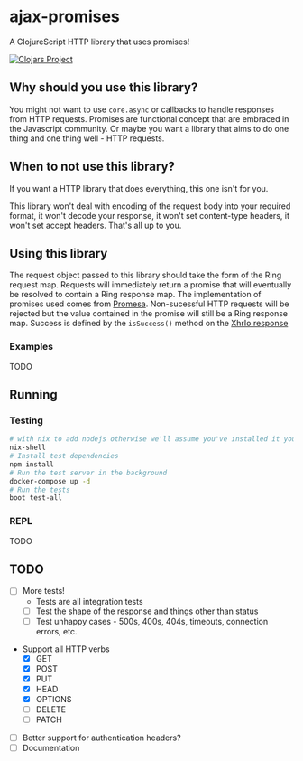 # ajax-promises
A ClojureScript HTTP library that uses promises!

[![Clojars Project](https://img.shields.io/clojars/v/firthh/ajax-promises.svg)](https://clojars.org/firthh/ajax-promises)

## Why should you use this library?

You might not want to use `core.async` or callbacks to handle responses from HTTP requests. Promises are functional concept that are embraced in the Javascript community. Or maybe you want a library that aims to do one thing and one thing well - HTTP requests. 

## When to not use this library?

If you want a HTTP library that does everything, this one isn't for you. 

This library won't deal with encoding of the request body into your required format, it won't decode your response, it won't set content-type headers, it won't set accept headers. That's all up to you.

## Using this library
The request object passed to this library should take the form of the Ring request map. Requests will immediately return a promise that will eventually be resolved to contain a Ring response map. The implementation of promises used comes from [Promesa](https://funcool.github.io/promesa/latest/). Non-sucessful HTTP requests will be rejected but the value contained in the promise will still be a Ring response map. Success is defined by the `isSuccess()` method on the [XhrIo response](https://developers.google.com/closure/library/docs/xhrio)

### Examples
TODO

## Running

### Testing
```sh
# with nix to add nodejs otherwise we'll assume you've installed it yourself
nix-shell
# Install test dependencies
npm install
# Run the test server in the background
docker-compose up -d
# Run the tests
boot test-all
```

### REPL
TODO



## TODO
- [ ] More tests!
  - Tests are all integration tests
  - [ ] Test the shape of the response and things other than status
  - [ ] Test unhappy cases - 500s, 400s, 404s, timeouts, connection errors, etc.
- Support all HTTP verbs
  - [x] GET
  - [x] POST
  - [x] PUT
  - [x] HEAD
  - [x] OPTIONS
  - [ ] DELETE
  - [ ] PATCH
- [ ] Better support for authentication headers?
- [ ] Documentation
